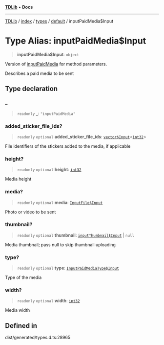 [**TDLib**](../../../../../../README.md) • **Docs**

***

[TDLib](../../../../../../modules.md) / [index](../../../../../README.md) / [types](../../../README.md) / [default](../README.md) / inputPaidMedia$Input

# Type Alias: inputPaidMedia$Input

> **inputPaidMedia$Input**: `object`

Version of [inputPaidMedia](inputPaidMedia-1.md) for method parameters.

Describes a paid media to be sent

## Type declaration

### \_

> `readonly` **\_**: `"inputPaidMedia"`

### added\_sticker\_file\_ids?

> `readonly` `optional` **added\_sticker\_file\_ids**: [`vector$Input`](vector$Input.md)\<[`int32`](int32-1.md)\>

File identifiers of the stickers added to the media, if applicable

### height?

> `readonly` `optional` **height**: [`int32`](int32-1.md)

Media height

### media?

> `readonly` `optional` **media**: [`InputFile$Input`](InputFile$Input.md)

Photo or video to be sent

### thumbnail?

> `readonly` `optional` **thumbnail**: [`inputThumbnail$Input`](inputThumbnail$Input-1.md) \| `null`

Media thumbnail; pass null to skip thumbnail uploading

### type?

> `readonly` `optional` **type**: [`InputPaidMediaType$Input`](InputPaidMediaType$Input.md)

Type of the media

### width?

> `readonly` `optional` **width**: [`int32`](int32-1.md)

Media width

## Defined in

dist/generated/types.d.ts:28965
